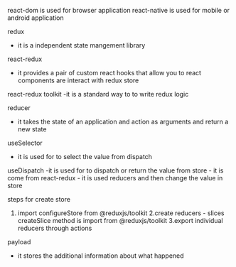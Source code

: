  react-dom is used for browser application
react-native is used for mobile or android application

redux
  - it is a independent state mangement library

react-redux
 - it provides a pair of custom react hooks that allow you to react components are interact with redux store

 react-redux toolkit
   -it is a standard way to to write redux logic

reducer
  -  it takes the state of an application and action as arguments and return a new state

useSelector
   - it is used for to select the value from dispatch

useDispatch
    -it is used for to dispatch or return the value from store
    - it is come from react-redux
    - it is used reducers and then change the value in store

steps for create store
  1. import configureStore from @reduxjs/toolkit
  2.create reducers - slices
    createSlice method is import from @reduxjs/toolkit
  3.export individual reducers through actions


payload 
   - it stores the additional information about what happened
